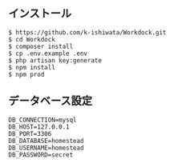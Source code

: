 ## インストール

    $ https://github.com/k-ishiwata/Workdock.git
    $ cd Workdock
    $ composer install
    $ cp .env.example .env
    $ php artisan key:generate
    $ npm install
    $ npm prod

## データベース設定

    DB_CONNECTION=mysql
    DB_HOST=127.0.0.1
    DB_PORT=3306
    DB_DATABASE=homestead
    DB_USERNAME=homestead
    DB_PASSWORD=secret
